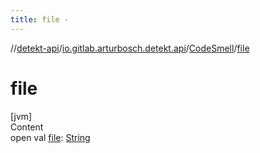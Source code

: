 ```yaml
---
title: file -
---
```

//[detekt-api](../../index.md)/[io.gitlab.arturbosch.detekt.api](../index.md)/[CodeSmell](index.md)/[file](file.md)



# file  
[jvm]  
Content  
open val [file](file.md): [String](https://kotlinlang.org/api/latest/jvm/stdlib/kotlin/-string/index.html)  




